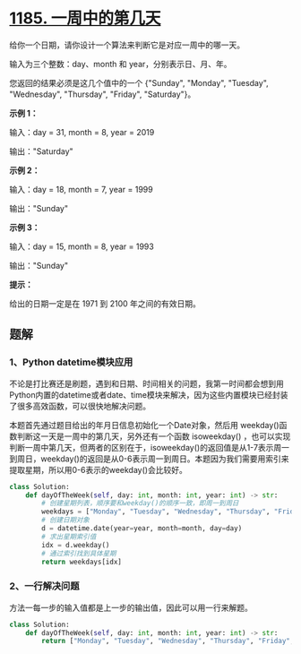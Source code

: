# [1185. 一周中的第几天](https://leetcode-cn.com/problems/day-of-the-week/)

给你一个日期，请你设计一个算法来判断它是对应一周中的哪一天。

输入为三个整数：day、month 和 year，分别表示日、月、年。

您返回的结果必须是这几个值中的一个 {"Sunday", "Monday", "Tuesday", "Wednesday", "Thursday", "Friday", "Saturday"}。

 

**示例 1：**

输入：day = 31, month = 8, year = 2019

输出："Saturday"

**示例 2：**

输入：day = 18, month = 7, year = 1999

输出："Sunday"

**示例 3：**

输入：day = 15, month = 8, year = 1993

输出："Sunday"

**提示：**

给出的日期一定是在 1971 到 2100 年之间的有效日期。

## 题解

### 1、Python datetime模块应用

不论是打比赛还是刷题，遇到和日期、时间相关的问题，我第一时间都会想到用Python内置的datetime或者date、time模块来解决，因为这些内置模块已经封装了很多高效函数，可以很快地解决问题。

本题首先通过题目给出的年月日信息初始化一个Date对象，然后用 weekday()函数判断这一天是一周中的第几天，另外还有一个函数 isoweekday() ，也可以实现判断一周中第几天，但两者的区别在于，isoweekday()的返回值是从1-7表示周一到周日，weekday()的返回是从0-6表示周一到周日。本题因为我们需要用索引来提取星期，所以用0-6表示的weekday()会比较好。

```python
class Solution:
    def dayOfTheWeek(self, day: int, month: int, year: int) -> str:
        # 创建星期列表，顺序要和weekday()的顺序一致，即周一到周日
        weekdays = ["Monday", "Tuesday", "Wednesday", "Thursday", "Friday", "Saturday", "Sunday"]
        # 创建日期对象
        d = datetime.date(year=year, month=month, day=day)
        # 求出星期索引值
        idx = d.weekday()
        # 通过索引找到具体星期
        return weekdays[idx]
```

### 2、一行解决问题

方法一每一步的输入值都是上一步的输出值，因此可以用一行来解题。

```python
class Solution:
    def dayOfTheWeek(self, day: int, month: int, year: int) -> str:
        return ["Monday", "Tuesday", "Wednesday", "Thursday", "Friday", "Saturday", "Sunday"][datetime.date(year=year, month=month, day=day).weekday()]
```

